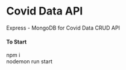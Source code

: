 # Covid Data API

Express - MongoDB for Covid Data CRUD API

#### To Start

npm i \
nodemon run start
